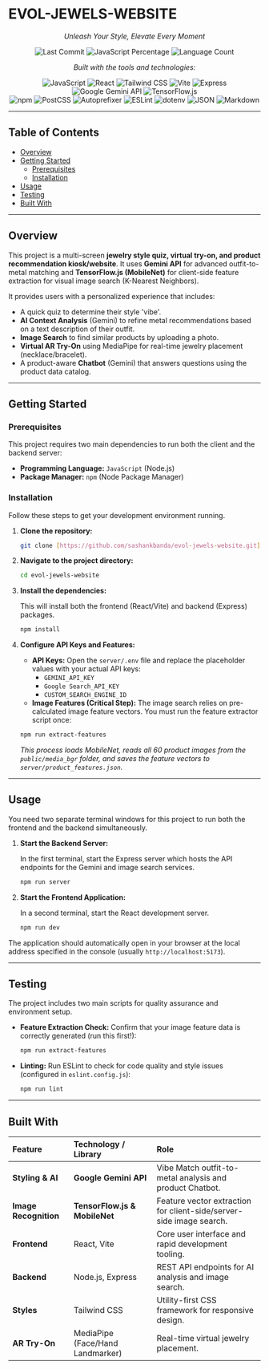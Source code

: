 # EVOL-JEWELS-WEBSITE

*<p align="center">Unleash Your Style, Elevate Every Moment</p>*

<p align="center">
    <img alt="Last Commit" src="https://img.shields.io/github/last-commit/sashankbanda/evol-jewels-website?style=for-the-badge&label=LAST%20COMMIT&logo=github&logoColor=white&colorA=555555&colorB=05C2E0">
    <img alt="JavaScript Percentage" src="https://img.shields.io/badge/JAVASCRIPT-94.3%25-05C2E0?style=for-the-badge&colorA=555555&colorB=05C2E0">
    <img alt="Language Count" src="https://img.shields.io/badge/LANGUAGES-3-05C2E0?style=for-the-badge&colorA=555555&colorB=05C2E0">

</p>

*<p align="center">Built with the tools and technologies:</p>*

<p align="center">
    <img alt="JavaScript" src="https://img.shields.io/badge/JAVASCRIPT-F7DF1E?style=for-the-badge&logo=javascript&logoColor=black">
    <img alt="React" src="https://img.shields.io/badge/REACT-61DAFB?style=for-the-badge&logo=react&logoColor=black">
    <img alt="Tailwind CSS" src="https://img.shields.io/badge/TAILWIND%20CSS-06B6D4?style=for-the-badge&logo=tailwindcss&logoColor=white">
    <img alt="Vite" src="https://img.shields.io/badge/VITE-646CFF?style=for-the-badge&logo=vite&logoColor=white">
    <img alt="Express" src="https://img.shields.io/badge/EXPRESS-000000?style=for-the-badge&logo=express&logoColor=white">
    <img alt="Google Gemini API" src="https://img.shields.io/badge/GEMINI%20API-4285F4?style=for-the-badge&logo=google&logoColor=white">
    <img alt="TensorFlow.js" src="https://img.shields.io/badge/TENSORFLOW%20JS-FF6F00?style=for-the-badge&logo=tensorflow&logoColor=white">
    <br>
    <img alt="npm" src="https://img.shields.io/badge/NPM-CB3837?style=for-the-badge&logo=npm&logoColor=white">
    <img alt="PostCSS" src="https://img.shields.io/badge/POSTCSS-DD3A0A?style=for-the-badge&logo=postcss&logoColor=white">
    <img alt="Autoprefixer" src="https://img.shields.io/badge/AUTOPREFIXER-CC3A23?style=for-the-badge&logo=autoprefixer&logoColor=white">
    <img alt="ESLint" src="https://img.shields.io/badge/ESLINT-4B32C3?style=for-the-badge&logo=eslint&logoColor=white">
    <img alt="dotenv" src="https://img.shields.io/badge/DOTENV-D2B948?style=for-the-badge&logo=dotenv&logoColor=black">
    <img alt="JSON" src="https://img.shields.io/badge/JSON-000000?style=for-the-badge&logo=json&logoColor=white">
    <img alt="Markdown" src="https://img.shields.io/badge/MARKDOWN-000000?style=for-the-badge&logo=markdown&logoColor=white">
</p>

---

## Table of Contents

* [Overview](#overview)
* [Getting Started](#getting-started)
    * [Prerequisites](#prerequisites)
    * [Installation](#installation)
* [Usage](#usage)
* [Testing](#testing)
* [Built With](#built-with)

---

## Overview

This project is a multi-screen **jewelry style quiz, virtual try-on, and product recommendation kiosk/website**. It uses **Gemini API** for advanced outfit-to-metal matching and **TensorFlow.js (MobileNet)** for client-side feature extraction for visual image search (K-Nearest Neighbors).

It provides users with a personalized experience that includes:

* A quick quiz to determine their style 'vibe'.
* **AI Context Analysis** (Gemini) to refine metal recommendations based on a text description of their outfit.
* **Image Search** to find similar products by uploading a photo.
* **Virtual AR Try-On** using MediaPipe for real-time jewelry placement (necklace/bracelet).
* A product-aware **Chatbot** (Gemini) that answers questions using the product data catalog.

---

## Getting Started

### Prerequisites

This project requires two main dependencies to run both the client and the backend server:

* **Programming Language:** `JavaScript` (Node.js)
* **Package Manager:** `npm` (Node Package Manager)

### Installation

Follow these steps to get your development environment running.

1.  **Clone the repository:**

    ```bash
    git clone [https://github.com/sashankbanda/evol-jewels-website.git](https://github.com/sashankbanda/evol-jewels-website.git)
    ```

2.  **Navigate to the project directory:**

    ```bash
    cd evol-jewels-website
    ```

3.  **Install the dependencies:**

    This will install both the frontend (React/Vite) and backend (Express) packages.

    ```bash
    npm install
    ```

4.  **Configure API Keys and Features:**

    * **API Keys:** Open the `server/.env` file and replace the placeholder values with your actual API keys:
        * `GEMINI_API_KEY`
        * `Google Search_API_KEY`
        * `CUSTOM_SEARCH_ENGINE_ID`
    * **Image Features (Critical Step):** The image search relies on pre-calculated image feature vectors. You must run the feature extractor script once:

    ```bash
    npm run extract-features
    ```

    *This process loads MobileNet, reads all 60 product images from the `public/media_bgr` folder, and saves the feature vectors to `server/product_features.json`.*

---

## Usage

You need two separate terminal windows for this project to run both the frontend and the backend simultaneously.

1.  **Start the Backend Server:**

    In the first terminal, start the Express server which hosts the API endpoints for the Gemini and image search services.

    ```bash
    npm run server
    ```

2.  **Start the Frontend Application:**

    In a second terminal, start the React development server.

    ```bash
    npm run dev
    ```

The application should automatically open in your browser at the local address specified in the console (usually `http://localhost:5173`).

---

## Testing

The project includes two main scripts for quality assurance and environment setup.

* **Feature Extraction Check:** Confirm that your image feature data is correctly generated (run this first!):

    ```bash
    npm run extract-features
    ```

* **Linting:** Run ESLint to check for code quality and style issues (configured in `eslint.config.js`):

    ```bash
    npm run lint
    ```

---

## Built With

| Feature | Technology / Library | Role |
| :--- | :--- | :--- |
| **Styling & AI** | **Google Gemini API** | Vibe Match outfit-to-metal analysis and product Chatbot.|
| **Image Recognition** | **TensorFlow.js & MobileNet** | Feature vector extraction for client-side/server-side image search.|
| **Frontend** | React, Vite | Core user interface and rapid development tooling.|
| **Backend** | Node.js, Express | REST API endpoints for AI analysis and image search.|
| **Styles** | Tailwind CSS | Utility-first CSS framework for responsive design.|
| **AR Try-On** | MediaPipe (Face/Hand Landmarker) | Real-time virtual jewelry placement.|